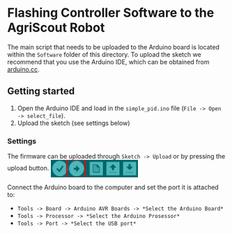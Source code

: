 # Flashing Controller Software to the AgriScout Robot

The main script that needs to be uploaded to the Arduino board is located within the `Software` folder of this directory. To upload the sketch we recommend that you use the Arduino IDE, which can be obtained from [arduino.cc](https://www.arduino.cc/en/software).

## Getting started

1. Open the Arduino IDE and load in the `simple_pid.ino` file (`File -> Open -> select_file`).
1. Upload the sketch (see settings below)

### Settings

The firmware can be uploaded through `Sketch -> Upload` or by pressing the upload button.
<img align="center" width="200" src="../../Documentation/Images/upload.png" />

Connect the Arduino board to the computer and set the port it is attached to:
  
- `Tools -> Board -> Arduino AVR Boards -> *Select the Arduino Board*`
- `Tools -> Processor -> *Select the Arduino Prosessor*`
- `Tools -> Port -> *Select the USB port*`
